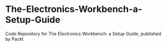 # The-Electronics-Workbench-a-Setup-Guide
Code Repository for The Electronics Workbench: a Setup Guide, published by Packt
